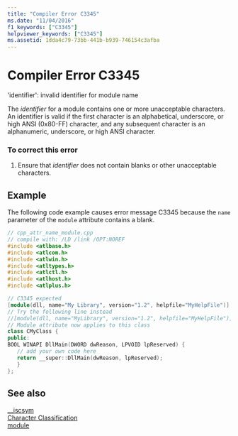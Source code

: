 ```yaml
---
title: "Compiler Error C3345"
ms.date: "11/04/2016"
f1_keywords: ["C3345"]
helpviewer_keywords: ["C3345"]
ms.assetid: 1dda4c79-73bb-441b-b939-746154c3afba
---
```

# Compiler Error C3345

'identifier': invalid identifier for module name

The *identifier* for a module contains one or more unacceptable characters. An identifier is valid if the first character is an alphabetical, underscore, or high ANSI (0x80-FF) character, and any subsequent character is an alphanumeric, underscore, or high ANSI character.

### To correct this error

1. Ensure that *identifier* does not contain blanks or other unacceptable characters.

## Example

The following code example causes error message C3345 because the `name` parameter of the `module` attribute contains a blank.

```cpp
// cpp_attr_name_module.cpp
// compile with: /LD /link /OPT:NOREF
#include <atlbase.h>
#include <atlcom.h>
#include <atlwin.h>
#include <atltypes.h>
#include <atlctl.h>
#include <atlhost.h>
#include <atlplus.h>

// C3345 expected
[module(dll, name="My Library", version="1.2", helpfile="MyHelpFile")]
// Try the following line instead
//[module(dll, name="MyLibrary", version="1.2", helpfile="MyHelpFile")]
// Module attribute now applies to this class
class CMyClass {
public:
BOOL WINAPI DllMain(DWORD dwReason, LPVOID lpReserved) {
   // add your own code here
   return __super::DllMain(dwReason, lpReserved);
   }
};
```

## See also

[__iscsym](../../c-runtime-library/reference/iscsym-functions.md)<br/>
[Character Classification](../../c-runtime-library/character-classification.md)<br/>
[module](../../windows/attributes/module-cpp.md)